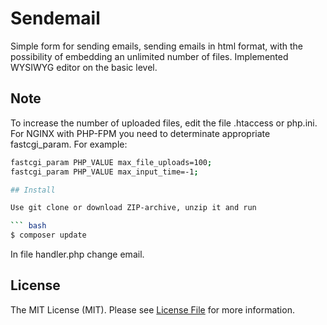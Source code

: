 # Sendemail
Simple form for sending emails, sending emails in html format, with the possibility of embedding an unlimited number of files. Implemented WYSIWYG editor on the basic level.

## Note

To increase the number of uploaded files, edit the file .htaccess or php.ini. For NGINX with PHP-FPM you need to determinate appropriate fastcgi_param. For example:
	
``` bash
fastcgi_param PHP_VALUE max_file_uploads=100;
fastcgi_param PHP_VALUE max_input_time=-1;

## Install

Use git clone or download ZIP-archive, unzip it and run

``` bash
$ composer update
```

In file handler.php change email.

## License

The MIT License (MIT). Please see [License File](LICENSE.md) for more information.
